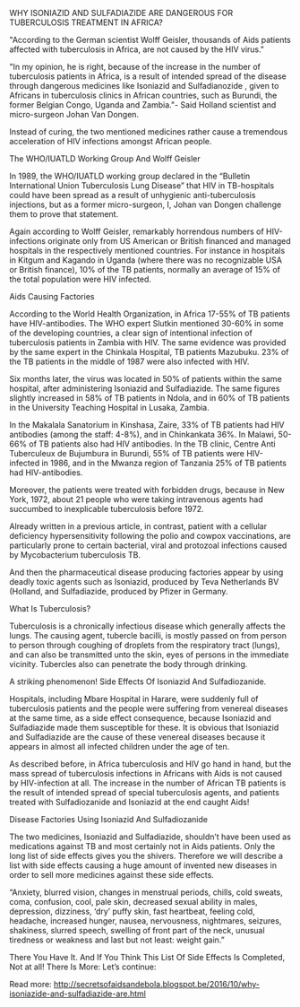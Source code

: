 WHY ISONIAZID AND SULFADIAZIDE ARE DANGEROUS FOR TUBERCULOSIS TREATMENT IN AFRICA?


"According to the German scientist Wolff Geisler, thousands of Aids patients affected with tuberculosis in Africa, are not caused by the HIV virus."

"In my opinion, he is right, because of the increase in the number of tuberculosis patients in Africa, is a result of intended spread of the disease through dangerous medicines like Isoniazid and Sulfadianozide , given to Africans in tuberculosis clinics in African countries, such as Burundi, the former Belgian Congo, Uganda and Zambia."- Said Holland scientist and micro-surgeon Johan Van Dongen.

Instead of curing, the two mentioned medicines rather cause a tremendous acceleration of HIV infections amongst African people.

The WHO/IUATLD Working Group And Wolff Geisler

In 1989, the WHO/IUATLD working group declared in the “Bulletin International Union Tuberculosis Lung Disease” that HIV in TB-hospitals could have been spread as a result of unhygienic anti-tuberculosis injections, but as a former micro-surgeon, I, Johan van Dongen challenge them to prove that statement.

Again according to Wolff Geisler, remarkably horrendous numbers of HIV-infections originate only from US American or British financed and managed hospitals in the respectively mentioned countries. For instance in hospitals in Kitgum and Kagando in Uganda (where there was no recognizable USA or British finance), 10% of the TB patients, normally an average of 15% of the total population were HIV infected.

Aids Causing Factories

According to the World Health Organization, in Africa 17-55% of TB patients have HIV-antibodies. The WHO expert Slutkin mentioned 30-60% in some of the developing countries, a clear sign of intentional infection of tuberculosis patients in Zambia with HIV. The same evidence was provided by the same expert in the Chinkala Hospital, TB patients Mazubuku. 23% of the TB patients in the middle of 1987 were also infected with HIV.

Six months later, the virus was located in 50% of patients within the same hospital, after administering Isoniazid and Sulfadiazide. The same figures slightly increased in 58% of TB patients in Ndola, and in 60% of TB patients in the University Teaching Hospital in Lusaka, Zambia.

In the Makalala Sanatorium in Kinshasa, Zaire, 33% of TB patients had HIV antibodies (among the staff: 4-8%), and in Chinkankata 36%. In Malawi, 50-66% of TB patients also had HIV antibodies. In the TB clinic, Centre Anti Tuberculeux de Bujumbura in Burundi, 55% of TB patients were HIV-infected in 1986, and in the Mwanza region of Tanzania 25% of TB patients had HIV-antibodies. 

Moreover, the patients were treated with forbidden drugs, because in New York, 1972, about 21 people who were taking intravenous agents had succumbed to inexplicable tuberculosis before 1972.

Already written in a previous article, in contrast, patient with a cellular deficiency hypersensitivity following the polio and cowpox vaccinations, are particularly prone to certain bacterial, viral and protozoal infections caused by Mycobacterium tuberculosis TB. 

And then the pharmaceutical disease producing factories appear by using deadly toxic agents such as Isoniazid, produced by Teva Netherlands BV (Holland, and Sulfadiazide, produced by Pfizer in Germany.

What Is Tuberculosis?

Tuberculosis is a chronically infectious disease which generally affects the lungs. The causing agent, tubercle bacilli, is mostly passed on from person to person through coughing of droplets from the respiratory tract (lungs), and can also be transmitted unto the skin, eyes of persons in the immediate vicinity. Tubercles also can penetrate the body through drinking.

A striking phenomenon! Side Effects Of Isoniazid And Sulfadiozanide.

Hospitals, including Mbare Hospital in Harare, were suddenly full of tuberculosis patients and the people were suffering from venereal diseases at the same time, as a side effect consequence, because Isoniazid and Sulfadiazide made them susceptible for these. It is obvious that Isoniazid and Sulfadiazide are the cause of these venereal diseases because it appears in almost all infected children under the age of ten.

As described before, in Africa tuberculosis and HIV go hand in hand, but the mass spread of tuberculosis infections in Africans with Aids is not caused by HIV-infection at all. The increase in the number of African TB patients is the result of intended spread of special tuberculosis agents, and patients treated with Sulfadiozanide and Isoniazid at the end caught Aids!

Disease Factories Using Isoniazid And Sulfadiozanide

The two medicines, Isoniazid and Sulfadiazide, shouldn’t have been used as medications against TB and most certainly not in Aids patients. Only the long list of side effects gives you the shivers. Therefore we will describe a list with side effects causing a huge amount of invented new diseases in order to sell more medicines against these side effects.

“Anxiety, blurred vision, changes in menstrual periods, chills, cold sweats, coma, confusion, cool, pale skin, decreased sexual ability in males, depression, dizziness, ‘dry’ puffy skin, fast heartbeat, feeling cold, headache, increased hunger, nausea, nervousness, nightmares, seizures, shakiness, slurred speech, swelling of front part of the neck, unusual tiredness or weakness and last but not least: weight gain.”

There You Have It. And If You Think This List Of Side Effects Is Completed, Not at all! There Is More: Let’s continue:

Read more: http://secretsofaidsandebola.blogspot.be/2016/10/why-isoniazide-and-sulfadiazide-are.html
